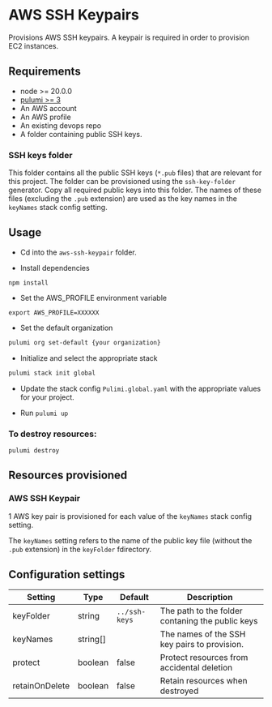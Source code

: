# AWS SSH Keypairs

Provisions AWS SSH keypairs. A keypair is required in order to provision EC2 instances.

## Requirements

* node >= 20.0.0
* [pulumi >= 3](https://www.pulumi.com/docs/install/)
* An AWS account
* An AWS profile
* An existing devops repo
* A folder containing public SSH keys. 

### SSH keys folder

This folder contains all the public SSH keys (`*.pub` files) that are relevant for this project. The folder can be provisioned using the `ssh-key-folder` generator. Copy all required public keys into this folder. The names of these files (excluding the `.pub` extension) are used as the key names in the `keyNames` stack config setting.


## Usage

* Cd into the `aws-ssh-keypair` folder.

* Install dependencies 

```
npm install
```

* Set the AWS_PROFILE environment variable

```
export AWS_PROFILE=XXXXXX
```

* Set the default organization 

```bash
pulumi org set-default {your organization}
```

* Initialize and select the appropriate stack

```bash
pulumi stack init global
```

* Update the stack config `Pulimi.global.yaml` with the appropriate values for your project.

* Run `pulumi up`

### To destroy resources:

```
pulumi destroy
```

## Resources provisioned

### AWS SSH Keypair

1 AWS key pair is provisioned for each value of the `keyNames` stack config setting.

The `keyNames` setting refers to the name of the public key file (without the `.pub` extension) in the `keyFolder` fdirectory. 

## Configuration settings

| Setting | Type | Default | Description |
|---------|------|---------|-------------|
| keyFolder | string | `../ssh-keys` | The path to the folder contaning the public keys |
| keyNames | string[] | | The names of the SSH key pairs to provision. |
| protect | boolean | false | Protect resources from accidental deletion |
| retainOnDelete | boolean | false | Retain resources when destroyed |
